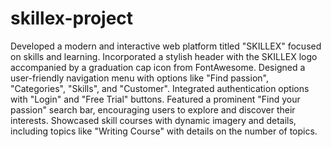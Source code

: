 # skillex-project

Developed a modern and interactive web platform titled "SKILLEX" focused on skills and learning.
Incorporated a stylish header with the SKILLEX logo accompanied by a graduation cap icon from FontAwesome.
Designed a user-friendly navigation menu with options like "Find passion", "Categories", "Skills", and "Customer".
Integrated authentication options with "Login" and "Free Trial" buttons.
Featured a prominent "Find your passion" search bar, encouraging users to explore and discover their interests.
Showcased skill courses with dynamic imagery and details, including topics like "Writing Course" with details on the number of topics.
